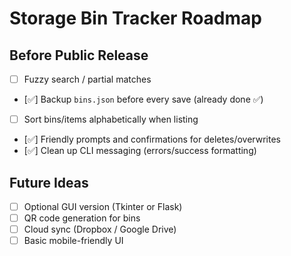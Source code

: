 # Storage Bin Tracker Roadmap

## Before Public Release
- [ ] Fuzzy search / partial matches
- [✅] Backup `bins.json` before every save (already done ✅)
- [ ] Sort bins/items alphabetically when listing
- [✅] Friendly prompts and confirmations for deletes/overwrites
- [✅] Clean up CLI messaging (errors/success formatting)

## Future Ideas
- [ ] Optional GUI version (Tkinter or Flask)
- [ ] QR code generation for bins
- [ ] Cloud sync (Dropbox / Google Drive)
- [ ] Basic mobile-friendly UI
